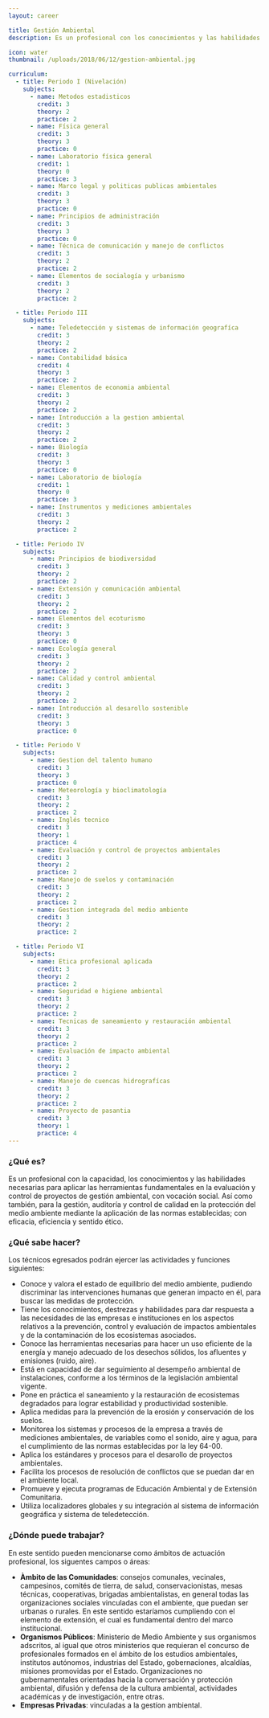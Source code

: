 ```yaml
---
layout: career

title: Gestión Ambiental
description: Es un profesional con los conocimientos y las habilidades necesarias para aplicar las herramientas fundamentales en la evaluación y control de proyectos de gestión ambiental, con vocación social.

icon: water
thumbnail: /uploads/2018/06/12/gestion-ambiental.jpg

curriculum:
  - title: Periodo I (Nivelación)
    subjects:
      - name: Metodos estadisticos
        credit: 3
        theory: 2
        practice: 2
      - name: Física general
        credit: 3
        theory: 3
        practice: 0
      - name: Laboratorio física general
        credit: 1
        theory: 0
        practice: 3
      - name: Marco legal y politicas publicas ambientales
        credit: 3
        theory: 3
        practice: 0
      - name: Principios de administración
        credit: 3
        theory: 3
        practice: 0
      - name: Técnica de comunicación y manejo de conflictos
        credit: 3
        theory: 2
        practice: 2
      - name: Elementos de socialogía y urbanismo
        credit: 3
        theory: 2
        practice: 2

  - title: Periodo III
    subjects:
      - name: Teledetección y sistemas de información geografíca
        credit: 3
        theory: 2
        practice: 2
      - name: Contabilidad básica
        credit: 4
        theory: 3
        practice: 2
      - name: Elementos de economia ambiental
        credit: 3
        theory: 2
        practice: 2
      - name: Introducción a la gestion ambiental
        credit: 3
        theory: 2
        practice: 2
      - name: Biología
        credit: 3
        theory: 3
        practice: 0
      - name: Laboratorio de biología
        credit: 1
        theory: 0
        practice: 3
      - name: Instrumentos y mediciones ambientales
        credit: 3
        theory: 2
        practice: 2

  - title: Periodo IV
    subjects:
      - name: Principios de biodiversidad
        credit: 3
        theory: 2
        practice: 2
      - name: Extensión y comunicación ambiental
        credit: 3
        theory: 2
        practice: 2
      - name: Elementos del ecoturismo 
        credit: 3
        theory: 3
        practice: 0
      - name: Ecología general
        credit: 3
        theory: 2
        practice: 2
      - name: Calidad y control ambiental
        credit: 3
        theory: 2
        practice: 2
      - name: Introducción al desarollo sostenible
        credit: 3
        theory: 3
        practice: 0

  - title: Periodo V
    subjects:
      - name: Gestion del talento humano
        credit: 3
        theory: 3
        practice: 0
      - name: Meteorología y bioclimatología
        credit: 3
        theory: 2
        practice: 2
      - name: Inglés tecnico
        credit: 3
        theory: 1
        practice: 4
      - name: Evaluación y control de proyectos ambientales
        credit: 3
        theory: 2
        practice: 2
      - name: Manejo de suelos y contaminación
        credit: 3
        theory: 2
        practice: 2
      - name: Gestion integrada del medio ambiente
        credit: 3
        theory: 2
        practice: 2

  - title: Periodo VI
    subjects:
      - name: Etica profesional aplicada
        credit: 3
        theory: 2
        practice: 2
      - name: Seguridad e higiene ambiental
        credit: 3
        theory: 2
        practice: 2
      - name: Tecnicas de saneamiento y restauración ambiental
        credit: 3
        theory: 2
        practice: 2
      - name: Evaluación de impacto ambiental
        credit: 3
        theory: 2
        practice: 2
      - name: Manejo de cuencas hidrografícas
        credit: 3
        theory: 2
        practice: 2
      - name: Proyecto de pasantia
        credit: 3
        theory: 1
        practice: 4
---
```


<h3 class="text-black text-2xl mb-4">¿Qué es?</h3>
Es un profesional con la capacidad, los conocimientos y las habilidades necesarias para aplicar las herramientas fundamentales en la evaluación y control de proyectos de gestión ambiental, con vocación social. Así como también, para la gestión, auditoría y control de calidad en la protección del medio ambiente mediante la aplicación de las normas establecidas; con eficacia, eficiencia y sentido ético.

<h3 class="text-black text-2xl my-4">¿Qué sabe hacer?</h3>
Los técnicos egresados podrán ejercer las actividades y funciones siguientes:

* Conoce y valora el estado de equilibrio del medio ambiente, pudiendo discriminar las intervenciones humanas que generan impacto en él, para buscar las medidas de protección.
* Tiene los conocimientos, destrezas y habilidades para dar respuesta a las necesidades de las empresas e instituciones en los aspectos relativos a la prevención, control y evaluación de impactos ambientales y de la contaminación de los ecosistemas asociados.
* Conoce las herramientas necesarias para hacer un uso eficiente de la energía y manejo adecuado de los desechos sólidos, los afluentes y emisiones (ruido, aire).
* Está en capacidad de dar seguimiento al desempeño ambiental de instalaciones, conforme a los términos de la legislación ambiental vigente.
* Pone en práctica el saneamiento y la restauración de ecosistemas degradados para lograr estabilidad y productividad sostenible.
* Aplica medidas para la prevención de la erosión y conservación de los suelos.
* Monitorea los sistemas y procesos de la empresa a través de mediciones ambientales, de variables como el sonido, aire y agua, para el cumplimiento de las normas establecidas por la ley 64-00.
* Aplica los estándares y procesos para el desarollo de proyectos ambientales.
* Facilita los procesos de resolución de conflictos que se puedan dar en el ambiente local.
* Promueve y ejecuta programas de Educación Ambiental y de Extensión Comunitaria.
* Utiliza localizadores globales y su integración al sistema de información geográfica y sistema de teledetección.

<h3 class="text-black text-2xl my-4">¿Dónde puede trabajar?</h3>

En este sentido pueden mencionarse como ámbitos de actuación profesional, los siguentes campos o áreas:

* **Àmbito de las Comunidades**: consejos comunales, vecinales, campesinos, comités de tierra, de salud, conservacionistas, mesas técnicas, cooperativas, brigadas ambientalistas, en general todas las organizaciones sociales vinculadas con el ambiente, que puedan ser urbanas o rurales. En este sentido estaríamos cumpliendo con el elemento de extensión, el cual es fundamental dentro del marco institucional.
* **Organismos Públicos**: Ministerio de Medio Ambiente y sus organismos adscritos, al igual que otros ministerios que requieran el concurso de profesionales formados en el ámbito de los estudios ambientales, institutos autónomos, industrias del Estado, gobernaciones, alcaldías, misiones promovidas por el Estado. Organizaciones no gubernamentales orientadas hacia la conversación y protección ambiental, difusión y defensa de la cultura ambiental, actividades académicas y de investigación, entre otras.
* **Empresas Privadas**: vinculadas a la gestíon ambiental.
